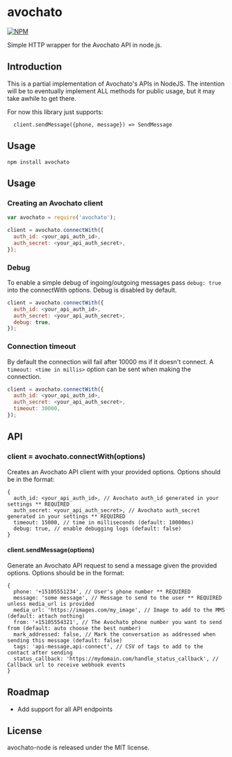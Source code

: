 # avochato

[![NPM](https://nodei.co/npm/avochato.png?downloads=true&stars=true)](https://nodei.co/npm/avochato/)

Simple HTTP wrapper for the Avochato API in node.js.

## Introduction

This is a partial implementation of Avochato's APIs in NodeJS.  The intention will be to
eventually implement ALL methods for public usage, but it may take awhile to get there.

For now this library just supports:
```
  client.sendMessage({phone, message}) => SendMessage
```


## Usage

```
npm install avochato
```

## Usage

### Creating an Avochato client

``` javascript
var avochato = require('avochato');

client = avochato.connectWith({
  auth_id: <your_api_auth_id>,
  auth_secret: <your_api_auth_secret>,
});
```

### Debug

To enable a simple debug of ingoing/outgoing messages pass `debug: true` into
the connectWith options. Debug is disabled by default.

``` javascript
client = avochato.connectWith({
  auth_id: <your_api_auth_id>,
  auth_secret: <your_api_auth_secret>,
  debug: true,
});
```

### Connection timeout

By default the connection will fail after 10000 ms if it doesn't connect.
A `timeout: <time in millis>` option can be sent when making the connection.

``` javascript
client = avochato.connectWith({
  auth_id: <your_api_auth_id>,
  auth_secret: <your_api_auth_secret>,
  timeout: 30000,
});
```

## API

### client = avochato.connectWith(options)
Creates an Avochato API client with your provided options.  Options should be in the format:
```
{
  auth_id: <your_api_auth_id>, // Avochato auth_id generated in your settings ** REQUIRED
  auth_secret: <your_api_auth_secret>, // Avochato auth_secret generated in your settings ** REQUIRED
  timeout: 15000, // time in milliseconds (default: 10000ms)
  debug: true, // enable debugging logs (default: false)
}
```

#### client.sendMessage(options)
Generate an Avochato API request to send a message given the provided options.  Options should be in the format:
```
{
  phone: '+15105551234', // User's phone number ** REQUIRED
  message: 'some message', // Message to send to the user ** REQUIRED unless media_url is provided
  media_url: 'https://images.com/my_image', // Image to add to the MMS (default: attach nothing)
  from: '+15105554321', // The Avochato phone number you want to send from (default: auto choose the best number)
  mark_addressed: false, // Mark the conversation as addressed when sending this message (default: false)
  tags: 'api-message,api-connect', // CSV of tags to add to the contact after sending
  status_callback: 'https://mydomain.com/handle_status_callback', // Callback url to receive webhook events
}
```

## Roadmap

- Add support for all API endpoints

## License

avochato-node is released under the MIT license.
